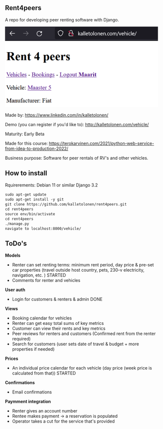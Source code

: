 ## Rent4peers
A repo for developing peer renting software with Django.

![Peer renting software](2.png)

Made by:
https://www.linkedin.com/in/kalletolonen/

Demo (you can register if you'd like to):
http://kalletolonen.com/vehicle/

Maturity:
Early Beta

Made for this course:
https://terokarvinen.com/2021/python-web-service-from-idea-to-production-2022/

Business purpose:
Software for peer rentals of RV's and other vehicles.

## How to install
Rquirerements:
Debian 11 or similar
Django 3.2

```
sudo apt-get update
sudo apt-get install -y git
git clone https://github.com/kalletolonen/rent4peers.git
cd rent4peers
source env/bin/activate
cd rent4peers
./manage.py
navigate to localhost:8000/vehicle/
```

## ToDo's

**Models**
- Renter can set renting terms: minimum rent period, day price & pre-set car properties (travel outside host country, pets, 230-v electricity, navigation, etc. ) STARTED
- Comments for renter and vehicles 

**User auth**
- Login for customers & renters & admin DONE

**Views**
- Booking calendar for vehicles 
- Renter can get easy total sums of key metrics 
- Customer can view their rents and key metrics 
- Peer reviews for renters and customers (Confirmed rent from the renter required) 
- Search for customers (user sets date of travel & budget + more properties if needed) 

**Prices**
- An individual price calendar for each vehicle (day price (week price is calculated from that)) STARTED

**Confirmations**
- Email confirmations 

**Paymment integration**
- Renter gives an account number 
- Rentee makes payment -> a reservation is populated 
- Operator takes  a cut for the service that's provided 
